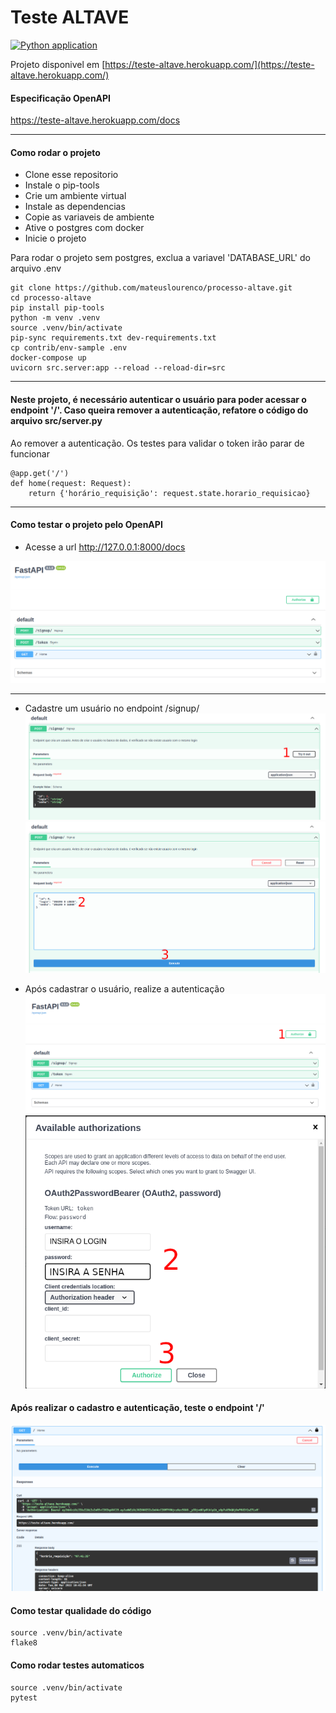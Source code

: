 # Teste ALTAVE

[![Python application](https://github.com/mateuslourenco/processo-altave/actions/workflows/ci.yml/badge.svg)](https://github.com/mateuslourenco/processo-altave/actions/workflows/ci.yml)

Projeto disponivel em [https://teste-altave.herokuapp.com/](https://teste-altave.herokuapp.com/)

#### Especificação OpenAPI
https://teste-altave.herokuapp.com/docs

---

#### Como rodar o projeto

- Clone esse repositorio
- Instale o pip-tools
- Crie um ambiente virtual
- Instale as dependencias
- Copie as variaveis de ambiente
- Ative o postgres com docker
- Inicie o projeto

Para rodar o projeto sem postgres, exclua a variavel 'DATABASE_URL' do arquivo .env

```
git clone https://github.com/mateuslourenco/processo-altave.git
cd processo-altave
pip install pip-tools
python -m venv .venv
source .venv/bin/activate
pip-sync requirements.txt dev-requirements.txt
cp contrib/env-sample .env
docker-compose up
uvicorn src.server:app --reload --reload-dir=src
```
---

#### Neste projeto, é necessário autenticar o usuário para poder acessar o endpoint '/'. Caso queira remover a autenticação, refatore o código do arquivo src/server.py
Ao remover a autenticação. Os testes para validar o token irão parar de funcionar
```
@app.get('/')
def home(request: Request):
    return {'horário_requisição': request.state.horario_requisicao}

```

---

#### Como testar o projeto pelo OpenAPI

- Acesse a url http://127.0.0.1:8000/docs

![Tela inicial](img/tela_inicial.png)

---
- Cadastre um usuário no endpoint /signup/
![Tela inicial](img/signup-1.png)
![Tela inicial](img/signup-2.png)

- Após cadastrar o usuário, realize a autenticação
![Tela autenticacao](img/autenticar-1.png)
![Tela autenticacao](img/autenticar-2.png)

#### Após realizar o cadastro e autenticação, teste o endpoint '/'
![Tela autenticacao](img/requisicao_final.png)

#### Como testar qualidade do código
```
source .venv/bin/activate
flake8
```

#### Como rodar testes automaticos
```
source .venv/bin/activate
pytest
```
